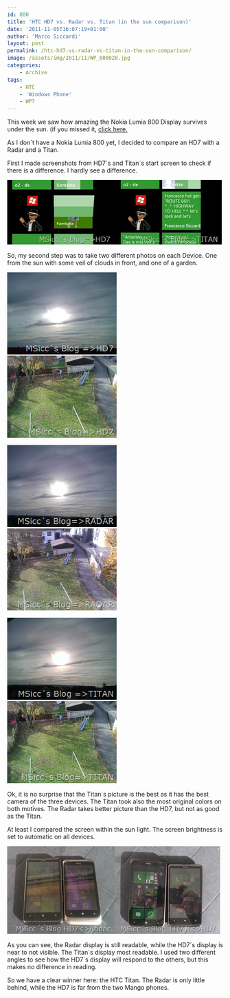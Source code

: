 ```yaml
---
id: 880
title: 'HTC HD7 vs. Radar vs. Titan (in the sun comparison)'
date: '2011-11-05T16:07:19+01:00'
author: 'Marco Siccardi'
layout: post
permalink: /htc-hd7-vs-radar-vs-titan-in-the-sun-comparison/
image: /assets/img/2011/11/WP_000028.jpg
categories:
    - Archive
tags:
    - HTC
    - 'Windows Phone'
    - WP7
---
```


This week we saw how amazing the Nokia Lumia 800 Display survives under the sun. (if you missed it, [click here.](https://www.wpcentral.com/nokia-lumia-800-display-survives-sunlight)

As I don´t have a Nokia Lumia 800 yet, I decided to compare an HD7 with a Radar and a Titan.

First I made screenshots from HD7´s and Titan´s start screen to check if there is a difference. I hardly see a difference.

![Screen Capture (16)](/assets/img/2011/11/Screen-Capture-16.jpg "Screen Capture (16)")![Screen Capture](/assets/img/2011/11/Screen-Capture.jpg "Screen Capture")

So, my second step was to take two different photos on each Device. One from the sun with some veil of clouds in front, and one of a garden.

![HD7](/assets/img/2011/11/HD7.jpg "HD7")
![WP_000126 (7)](/assets/img/2011/11/WP_000126-7.jpg "WP_000126 (7)")

![Radar](/assets/img/2011/11/Radar.jpg "Radar")
![WP_000006](/assets/img/2011/11/WP_000006.jpg "WP_000006")

![Titan](/assets/img/2011/11/Titan.jpg "Titan")
![WP_000126 (7)](/assets/img/2011/11/WP_000126-71.jpg "WP_000126 (7)")

Ok, it is no surprise that the Titan´s picture is the best as it has the best camera of the three devices. The Titan took also the most original colors on both motives. The Radar takes better picture than the HD7, but not as good as the Titan.

At least I compared the screen within the sun light. The screen brightness is set to automatic on all devices.

![WP_000028](/assets/img/2011/11/WP_000028.jpg "WP_000028")![WP_000007](/assets/img/2011/11/WP_000007.jpg "WP_000007")

As you can see, the Radar display is still readable, while the HD7´s display is near to not visible. The Titan´s display most readable. I used two different angles to see how the HD7´s display will respond to the others, but this makes no difference in reading.

So we have a clear winner here: the HTC Titan. The Radar is only little behind, while the HD7 is far from the two Mango phones.